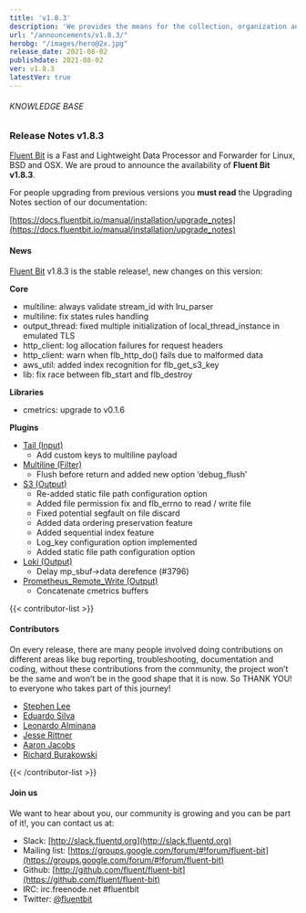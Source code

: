 ```yaml
---
title: 'v1.8.3'
description: 'We provides the means for the collection, organization and computerized retrieval of knowledgeand Lightweight Data Forwarder for Linux, BSD and OSX. We are proud to announce the availability of Fluent Bit v1.8.3.'
url: "/announcements/v1.8.3/"
herobg: "/images/hero@2x.jpg"
release_date: 2021-08-02
publishdate: 2021-08-02
ver: v1.8.3
latestVer: true
---
```



###### KNOWLEDGE BASE

### Release Notes v1.8.3

[Fluent Bit](https://fluentbit.io) is a Fast and Lightweight Data Processor and Forwarder for Linux, BSD and OSX. We are proud to announce the availability of **Fluent Bit v1.8.3**.

For people upgrading from previous versions you **must read** the Upgrading Notes section of our documentation:

[https://docs.fluentbit.io/manual/installation/upgrade_notes](https://docs.fluentbit.io/manual/installation/upgrade_notes)

#### News

[Fluent Bit](https://fluentbit.io) v1.8.3 is the stable release!, new changes on this version:

**Core**

* multiline: always validate stream_id with lru_parser
* multiline: fix states rules handling
* output_thread: fixed multiple initialization of local_thread_instance in emulated TLS
* http_client: log allocation failures for request headers
* http_client: warn when flb_http_do() fails due to malformed data
* aws_util: added index recognition for flb_get_s3_key
* lib: fix race between flb_start and flb_destroy


**Libraries**

* cmetrics: upgrade to v0.1.6

**Plugins**

* [Tail (Input)](https://docs.fluentbit.io/manual/pipeline/inputs/tail/)
  * Add custom keys to multiline payload
* [Multiline (Filter)](https://docs.fluentbit.io/manual/pipeline/filters/multiline/)
  * Flush before return and added new option ‘debug_flush’
* [S3 (Output)](https://docs.fluentbit.io/manual/pipeline/outputs/s3/)
  * Re-added static file path configuration option
  * Added file permission fix and flb_errno to read / write file
  * Fixed potential segfault on file discard
  * Added data ordering preservation feature
  * Added sequential index feature
  * Log_key configuration option implemented
  * Added static file path configuration option
* [Loki (Output)](https://docs.fluentbit.io/manual/pipeline/outputs/loki/)
  * Delay mp_sbuf->data derefence (#3796)
* [Prometheus_Remote_Write (Output)](https://docs.fluentbit.io/manual/pipeline/outputs/prometheus_remote_write/)
  * Concatenate cmetrics buffers


{{< contributor-list >}}
#### Contributors  

On every release, there are many people involved doing contributions on different areas like bug reporting, troubleshooting, documentation and coding, without these contributions from the community, the project won’t be the same and won’t be in the good shape that it is now. So THANK YOU! to everyone who takes part of this journey!


* [Stephen Lee](https://github.com/StephenLeeY)
* [Eduardo Silva](https://github.com/edsiper)
* [Leonardo Alminana](https://github.com/leonardo-albertovich)
* [Jesse Rittner](https://github.com/rittneje)
* [Aaron Jacobs](https://github.com/atheriel)
* [Richard Burakowski](https://github.com/richardburakowski)

{{< /contributor-list >}}

#### Join us

We want to hear about you, our community is growing and you can be part of it!, you can contact us at:

* Slack: [http://slack.fluentd.org](http://slack.fluentd.org)
* Mailing list: [https://groups.google.com/forum/#!forum/fluent-bit](https://groups.google.com/forum/#!forum/fluent-bit)
* Github: [http://github.com/fluent/fluent-bit](https://github.com/fluent/fluent-bit)
* IRC: irc.freenode.net #fluentbit
* Twitter: [@fluentbit](https://twitter.com/fluentbit)